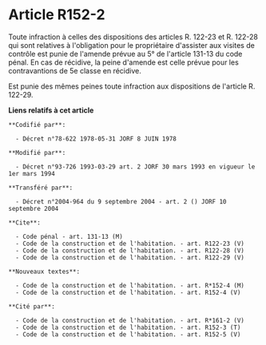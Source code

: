 # Article R152-2

Toute infraction à celles des dispositions des articles R. 122-23 et R. 122-28 qui sont relatives à l'obligation pour le
propriétaire d'assister aux visites de contrôle est punie de l'amende prévue au 5° de l'article 131-13 du code pénal. En cas
de récidive, la peine d'amende est celle prévue pour les contravantions de 5e classe en récidive.

Est punie des mêmes peines toute infraction aux dispositions de l'article R. 122-29.

**Liens relatifs à cet article**

	**Codifié par**:

	  - Décret n°78-622 1978-05-31 JORF 8 JUIN 1978

	**Modifié par**:

	  - Décret n°93-726 1993-03-29 art. 2 JORF 30 mars 1993 en vigueur le 1er mars 1994

	**Transféré par**:

	  - Décret n°2004-964 du 9 septembre 2004 - art. 2 () JORF 10 septembre 2004

	**Cite**:

	  - Code pénal - art. 131-13 (M)
	  - Code de la construction et de l'habitation. - art. R122-23 (V)
	  - Code de la construction et de l'habitation. - art. R122-28 (V)
	  - Code de la construction et de l'habitation. - art. R122-29 (V)

	**Nouveaux textes**:

	  - Code de la construction et de l'habitation. - art. R*152-4 (M)
	  - Code de la construction et de l'habitation. - art. R152-4 (V)

	**Cité par**:

	  - Code de la construction et de l'habitation. - art. R*161-2 (V)
	  - Code de la construction et de l'habitation. - art. R152-3 (T)
	  - Code de la construction et de l'habitation. - art. R152-5 (V)
